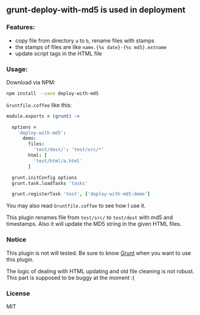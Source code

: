 
grunt-deploy-with-md5 is used in deployment
------

### Features:

* copy file from directory `a` to `b`, rename files with stamps
* the stamps of files are like `name.{%s date}-{%s md5}.extname`
* update script tags in the HTML file

### Usage:

Download via NPM:

```bash
npm install --save deploy-with-md5
```

`Gruntfile.coffee` like this:

```coffee
module.exports = (grunt) ->

  options =
    'deploy-with-md5':
      demo:
        files:
          'test/dest/': 'test/src/*'
        html: [
          'test/html/a.html'
        ]

  grunt.initConfig options
  grunt.task.loadTasks 'tasks'

  grunt.registerTask 'test', ['deploy-with-md5:demo']
```

You may also read `Gruntfile.coffee` to see how I use it.  

This plugin renames file from `test/src/` to `test/dest` with md5 and timestamps.
Also it will update the MD5 string in the given HTML files.

### Notice

This plugin is not will tested.
Be sure to know [Grunt][wiki] when you want to use this plugin.

The logic of dealing with HTML updating and old file cleaning is not robust.  
This part is supposed to be buggy at the moment :(

[wiki]: https://github.com/gruntjs/grunt/wiki

### License

MIT